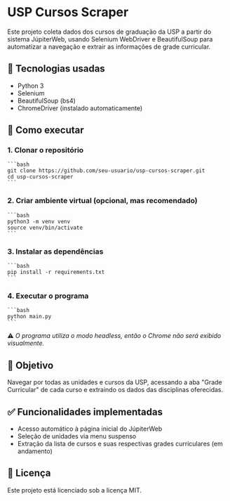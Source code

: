 # USP Cursos Scraper

Este projeto coleta dados dos cursos de graduação da USP a partir do sistema JúpiterWeb, usando Selenium WebDriver e BeautifulSoup para automatizar a navegação e extrair as informações de grade curricular.

## 🔧 Tecnologias usadas

- Python 3
- Selenium
- BeautifulSoup (bs4)
- ChromeDriver (instalado automaticamente)

## 🚀 Como executar

### 1. **Clonar o repositório**
    ```bash
    git clone https://github.com/seu-usuario/usp-cursos-scraper.git
    cd usp-cursos-scraper
    ```

### 2. **Criar ambiente virtual (opcional, mas recomendado)**
    ```bash
    python3 -m venv venv
    source venv/bin/activate
    ```

### 3. **Instalar as dependências**
    ```bash
    pip install -r requirements.txt
    ```

### 4. **Executar o programa**
    ```bash
    python main.py
    ```

⚠️ *O programa utiliza o modo headless, então o Chrome não será exibido visualmente.*


## 📌 Objetivo

Navegar por todas as unidades e cursos da USP, acessando a aba "Grade Curricular" de cada curso e extraindo os dados das disciplinas oferecidas.

## ✅ Funcionalidades implementadas

- Acesso automático à página inicial do JúpiterWeb
- Seleção de unidades via menu suspenso
- Extração da lista de cursos e suas respectivas grades curriculares (em andamento)

## 📄 Licença

Este projeto está licenciado sob a licença MIT.